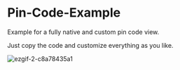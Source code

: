# Pin-Code-Example
Example for a fully native and custom pin code view.

Just copy the code and customize everything as you like.


 ![ezgif-2-c8a78435a1](https://user-images.githubusercontent.com/18426012/164361144-38187d07-2c61-4c4c-9ab7-a454f35dda98.gif)
